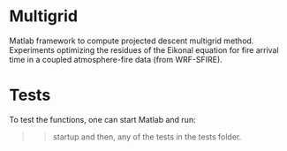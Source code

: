 # Multigrid

Matlab framework to compute projected descent multigrid method. Experiments optimizing the residues of the Eikonal equation for fire arrival time in a coupled atmosphere-fire data (from WRF-SFIRE).

# Tests

To test the functions, one can start Matlab and run:
>> startup
and then, any of the tests in the tests folder.
